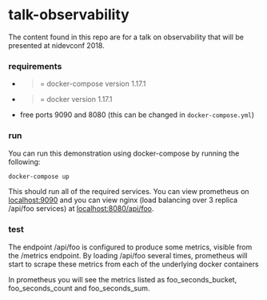 # talk-observability

The content found in this repo are for a talk on observability that will be 
presented at nidevconf 2018.


### requirements

 - >= docker-compose version 1.17.1
 - >= docker version 1.17.1
 - free ports 9090 and 8080 (this can be changed in `docker-compose.yml`)

### run

You can run this demonstration using docker-compose by running the following:

```sh
docker-compose up
```

This should run all of the required services. You can view prometheus on 
[localhost:9090](http://localhost:9090) and you can view nginx (load balancing 
over 3 replica /api/foo services) at 
[localhost:8080/api/foo](http://localhost:8080/api/foo).


### test

The endpoint /api/foo is configured to produce some metrics, visible from the
/metrics endpoint. By loading /api/foo several times, prometheus will start to 
scrape these metrics from each of the underlying docker containers

In prometheus you will see the metrics listed as foo_seconds_bucket, 
foo_seconds_count and foo_seconds_sum.
